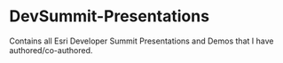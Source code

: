 # DevSummit-Presentations
Contains all Esri Developer Summit Presentations and Demos that I have authored/co-authored.
